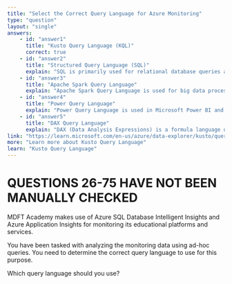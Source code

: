 ```yaml
---
title: "Select the Correct Query Language for Azure Monitoring"
type: "question"
layout: "single"
answers:
    - id: "answer1"
      title: "Kusto Query Language (KQL)"
      correct: true
    - id: "answer2"
      title: "Structured Query Language (SQL)"
      explain: "SQL is primarily used for relational database queries and is not the primary language for querying Azure Monitoring services like Application Insights or Intelligent Insights."
    - id: "answer3"
      title: "Apache Spark Query Language"
      explain: "Apache Spark Query Language is used for big data processing in Spark environments, not for querying Azure monitoring data from Application Insights or SQL Database Intelligent Insights."
    - id: "answer4"
      title: "Power Query Language"
      explain: "Power Query Language is used in Microsoft Power BI and Excel for data transformation, not for querying monitoring data in Azure services."
    - id: "answer5"
      title: "DAX Query Language"
      explain: "DAX (Data Analysis Expressions) is a formula language used in Power BI and Analysis Services, not for Azure monitoring services."
link: "https://learn.microsoft.com/en-us/azure/data-explorer/kusto/query/"
more: "Learn more about Kusto Query Language"
learn: "Kusto Query Language"
---
```


# QUESTIONS 26-75 HAVE NOT BEEN MANUALLY CHECKED

MDFT Academy makes use of Azure SQL Database Intelligent Insights and Azure Application Insights for monitoring its educational platforms and services.

You have been tasked with analyzing the monitoring data using ad-hoc queries. You need to determine the correct query language to use for this purpose.

Which query language should you use?

